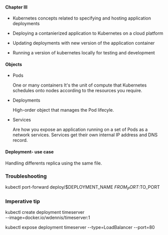 #### Chapter III

- Kubernetes concepts related to specifying and hosting application deployments

- Deploying a contanierized application to Kubernetes on a cloud platform

- Updating deployments with new version of the application container

- Running a version of kubernetes locally for testing and development


#### Objects

- Pods

	One or many containers
	It's the unit of compute that Kubernetes schedules onto nodes according to the resources you require.
	

- Deployments

	High-order object that manages the Pod lifecyle.


- Services

	Are how you expose an application running on a set of Pods as a network services.
	Services get their own internal IP address and DNS record.

#### Deployment- use case

Handling differents replica using the same file.


### Troubleshooting

kubectl port-forward deploy/$DEPLOYMENT_NAME $FROM_PORT:$TO_PORT

### Imperative tip

kubectl create deployment timeserver \
--image=docker.io/wdennis/timeserver:1

kubectl expose deployment timeserver --type=LoadBalancer --port=80

	
